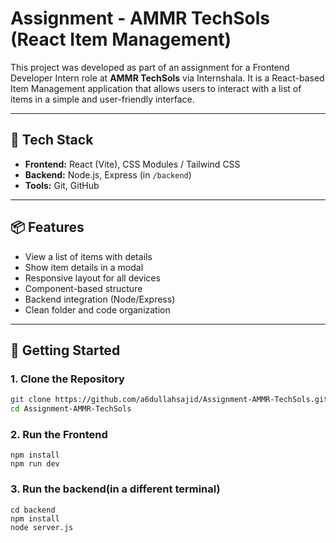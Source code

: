 # Assignment - AMMR TechSols (React Item Management)

This project was developed as part of an assignment for a Frontend Developer Intern role at **AMMR TechSols** via Internshala. It is a React-based Item Management application that allows users to interact with a list of items in a simple and user-friendly interface.

---

## 🔧 Tech Stack

- **Frontend:** React (Vite), CSS Modules / Tailwind CSS
- **Backend:** Node.js, Express (in `/backend`)
- **Tools:** Git, GitHub

---

## 📦 Features

- View a list of items with details
- Show item details in a modal
- Responsive layout for all devices
- Component-based structure
- Backend integration (Node/Express)
- Clean folder and code organization

---

## 🚀 Getting Started

### 1. Clone the Repository

```bash
git clone https://github.com/a6dullahsajid/Assignment-AMMR-TechSols.git
cd Assignment-AMMR-TechSols

```
### 2. Run the Frontend
```
npm install
npm run dev

```
### 3. Run the backend(in a different terminal)
```
cd backend
npm install
node server.js
```

